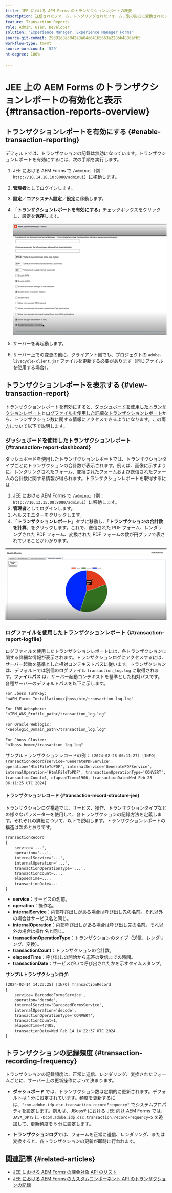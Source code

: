 ```yaml
---
title: JEE における AEM Forms のトランザクションレポートの概要
description: 送信されたフォーム、レンダリングされたフォーム、別の形式に変換されたフォームの合計数を保持します
feature: Transaction Reports
role: Admin, User, Developer
solution: "Experience Manager, Experience Manager Forms"
source-git-commit: 29391c8e3042a8a04c64165663a228bb4886afb5
workflow-type: tm+mt
source-wordcount: '529'
ht-degree: 100%

---
```


# JEE 上の AEM Forms のトランザクションレポートの有効化と表示 {#transaction-reports-overview}

<!--Transaction reports in AEM Forms on JEE let you keep a count of all transactions taken place on your AEM Forms deployment. The objective is to provide information about product usage and helps business stakeholders understand their digital processing volumes. Examples of a transaction include:

* Submission of a document
* Rendition of a document
* Conversion of a document from one file format to another 

For more information on what is considered a transaction, see [Billable APIs](../../forms/using/transaction-reports-billable-apis-jee.md). Transaction log helps you to gain information about the number of documents submitted, rendered, and converted.-->

## トランザクションレポートを有効にする {#enable-transaction-reporting}

デフォルトでは、トランザクションの記録は無効になっています。トランザクションレポートを有効にするには、次の手順を実行します。

1. JEE における AEM Forms で `/adminui`（例：`http://10.14.18.10:8080/adminui`）に移動します。
1. **管理者**&#x200B;としてログインします。
1. **設定**／**コアシステム設定**／**設定**&#x200B;に移動します。
1. 「**トランザクションレポートを有効にする**」チェックボックスをクリックし、設定を&#x200B;**保存**&#x200B;します。

   ![sample-transaction-report-jee](assets/enable-transaction-jee.png)

1. サーバーを再起動します。
1. サーバー上での変更の他に、クライアント側でも、プロジェクトの `adobe-livecycle-client.jar` ファイルを更新する必要があります（同じファイルを使用する場合）。

<!--
* You can [enable transaction recording](../../forms/using/viewing-and-understanding-transaction-reports.md#setting-up-transaction-reports) from AEM Web Console. view transaction reports on author, processing, or publish instances. View transaction reports on author or processing instances for an aggregated sum of all transactions. View transaction reports on the publish instances for a count of all transactions that take place only on that publish instance from where the report is run.
-->

<!--Do not author content (Create adaptive forms, interactive communication, themes, and other authoring activities) and process documents (Use workflows, document services, and other processing activities) on the same AEM instance. Keep the transaction recording disabled for AEM Forms servers used to author content. Keep the transaction recording enabled for AEM Forms servers used to process documents.-->

## トランザクションレポートを表示する {#view-transaction-report}

トランザクションレポートを有効にすると、[ダッシュボードを使用したトランザクションレポート](#transaction-report-dashboard)と[ログファイルを使用した詳細なトランザクションレポート](#transaction-report-logfile)から、トランザクション数に関する情報にアクセスできるようになります。この両方について以下で説明します。

### ダッシュボードを使用したトランザクションレポート {#transaction-report-dashboard}

ダッシュボードを使用したトランザクションレポートでは、トランザクションタイプごとにトランザクションの合計数が表示されます。例えば、画像に示すように、レンダリングされたフォーム、変換されたフォームおよび送信されたフォームの合計数に関する情報が得られます。トランザクションレポートを取得するには：

1. JEE における AEM Forms で `/adminui`（例：`http://10.13.15.08:8080/adminui`）に移動します。
1. **管理者**&#x200B;としてログインします。
1. ヘルスモニターをクリックします。
1. 「**トランザクションレポート**」タブに移動し、「**トランザクションの合計数を計算**」をクリックします。これで、送信された PDF フォーム、レンダリングされた PDF フォーム、変換された PDF フォームの数が円グラフで表されていることがわかります。

![sample-transaction-report-jee](assets/transaction-piechart.png)


### ログファイルを使用したトランザクションレポート {#transaction-report-logfile}

ログファイルを使用したトランザクションレポートには、各トランザクションに関する詳細な情報が表示されます。トランザクションログにアクセスするには、サーバー起動を基準とした相対コンテキストパスに従います。トランザクションは、デフォルトでは別個のログファイル `transaction_log.log` に取得されます。**ファイルパス** は、サーバー起動コンテキストを基準とした相対パスです。各種サーバーのデフォルトパスを以下に示します。

```
For Jboss Turnkey:
"<AEM_Forms_Installation>/jboss/bin/transaction_log.log"

For IBM Websphere: 
"<IBM_WAS_Profile_path>/transaction_log.log"

For Oracle Weblogic:
"<Weblogic_Domain_path>/transaction_log.log"

For Jboss Cluster:
"<Jboss home>/transaction_log.log"
```

サンプルトランザクションレコードの例：
`[2024-02-28 06:11:27] [INFO] TransactionRecord{service='GeneratePDFService', operation='HtmlFileToPDF', internalService='GeneratePDFService', internalOperation='HtmlFileToPDF', transactionOperationType='CONVERT', transactionCount=1, elapsedTime=1906, transactionDate=Wed Feb 28 06:11:25 UTC 2024}`

#### トランザクションレコード {#transaction-record-structure-jee}

トランザクションログ構造では、サービス、操作、トランザクションタイプなどの様々なパラメーターを使用して、各トランザクションの記録方法を定義します。それぞれの詳細について、以下で説明します。トランザクションレポートの構造は次のとおりです。

```
TransactionRecord
{
    service='...', 
    operation='...', 
    internalService='...', 
    internalOperation='...', 
    transactionOperationType='...', 
    transactionCount=..., 
    elapsedTime=..., 
    transactionDate=...
}
```

* **service**：サービスの名前。
* **operation**：操作名。
* **internalService**：内部呼び出しがある場合は呼び出し先の名前。それ以外の場合はサービス名と同じ。
* **internalOperation**：内部呼び出しがある場合は呼び出し先の名前。それ以外の場合は操作名と同じ。
* **transactionOperationType**：トランザクションのタイプ（送信、レンダリング、変換）。
* **transactionCount**：トランザクションの合計数。
* **elapsedTime**：呼び出しの開始から応答の受信までの時間。
* **transactionDate**：サービスがいつ呼び出されたかを示すタイムスタンプ。

**サンプルトランザクションログ**:

```
[2024-02-14 14:23:25] [INFO] TransactionRecord
{
    service='BarcodedFormsService', 
    operation='decode', 
    internalService='BarcodedFormsService', 
    internalOperation='decode', 
    transactionOperationType='CONVERT', 
    transactionCount=1, 
    elapsedTime=47405, 
    transactionDate=Wed Feb 14 14:22:37 UTC 2024
}
```

## トランザクションの記録頻度 {#transaction-recording-frequency}

<!--Transaction persistence involves updating the total transaction count for SUBMIT, CONVERT, and RENDER operations on the server periodically: -->

トランザクションの記録頻度は、正常に送信、レンダリング、変換されたフォームごとに、サーバー上の更新操作によって決まります。

* **ダッシュボード** では、トランザクション数は定期的に更新されます。デフォルトは 1 分に設定されています。頻度を更新するには、`"com.adobe.idp.dsc.transaction.recordFrequency"` でシステムプロパティを設定します。例えば、JBoss® における JEE 向け AEM Forms では、`JAVA_OPTS` に `-Dcom.adobe.idp.dsc.transaction.recordFrequency=5` を追加して、更新頻度を 5 分に設定します。

* **トランザクションログ**&#x200B;では、フォームを正常に送信、レンダリング、または変換すると、各トランザクションの更新が即時に行われます。

<!-- A transaction remains in the buffer for a specified period (Flush Buffer time + Reverse replication time). By default, it takes approximately 90 seconds for the transaction count to reflect in the transaction report.

Actions like submitting a PDF Form, using Agent UI to preview an interactive communication, or using non-standard form submission methods are not accounted as transactions. AEM Forms provides an API to record such transactions. Call the API from your custom implementations to record a transaction.

## Supported Topology {#supported-topology}

Transaction reports are available only on AEM Forms on OSGi environment. It supports author-publish, author-processing-publish, and only processing topologies. For example, topologies, see [Architecture and deployment topologies for AEM Forms](../../forms/using/transaction-reports-overview.md).

The transaction count is reverse replicated from publish instances to author or processing instances. An indicative author-publish topology is displayed below:

![simple-author-publish-topology](assets/simple-author-publish-topology.png)

>[!NOTE]
>
>AEM Forms transaction reports does not support topologies that contain only publish instances.

### Guidelines for using transaction reports {#guidelines-for-using-transaction-reports}

* Disable transaction reports on all author instances as reports on author instances includes transactions registered during authoring activities.
* Enable the **Show transactions from publish only** option on the author instance to view cumulative transactions from all publish instances. You can also view transaction reports on each publish instance for actual transactions on that particular publish instance only.
* Do not use author instances to run workflows and process documents.
* Before using transaction reporting, if you are have a toplogy with publish servers, ensure that the reverse replication is enabled for all the publish instances.
* Transaction data is reverse-replicated from a publish instance to only corresponding author or processing instance. The author or processing instance cannot further replicate data to another instance. For example, if you have author-processing-publish topology, aggregated transaction data is replicated only to the processing instance.-->

## 関連記事 {#related-articles}

* [JEE における AEM Forms の課金対象 API のリスト](../../forms/using/transaction-reports-billable-apis-jee.md)
* [JEE における AEM Forms のカスタムコンポーネント API のトランザクションの記録](/help/forms/using/record-transaction-custom-component-jee.md)
